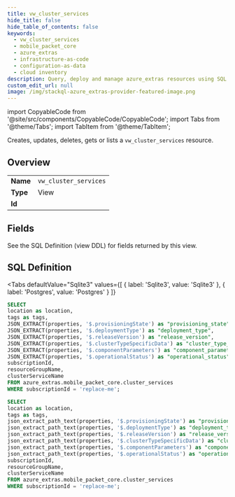 ```yaml
--- 
title: vw_cluster_services
hide_title: false
hide_table_of_contents: false
keywords:
  - vw_cluster_services
  - mobile_packet_core
  - azure_extras
  - infrastructure-as-code
  - configuration-as-data
  - cloud inventory
description: Query, deploy and manage azure_extras resources using SQL
custom_edit_url: null
image: /img/stackql-azure_extras-provider-featured-image.png
---
```


import CopyableCode from '@site/src/components/CopyableCode/CopyableCode';
import Tabs from '@theme/Tabs';
import TabItem from '@theme/TabItem';

Creates, updates, deletes, gets or lists a <code>vw_cluster_services</code> resource.

## Overview
<table><tbody>
<tr><td><b>Name</b></td><td><code>vw_cluster_services</code></td></tr>
<tr><td><b>Type</b></td><td>View</td></tr>
<tr><td><b>Id</b></td><td><CopyableCode code="azure_extras.mobile_packet_core.vw_cluster_services" /></td></tr>
</tbody></table>

## Fields

See the SQL Definition (view DDL) for fields returned by this view.

## SQL Definition

<Tabs
defaultValue="Sqlite3"
values={[
{ label: 'Sqlite3', value: 'Sqlite3' },
{ label: 'Postgres', value: 'Postgres' }
]}
>
<TabItem value="Sqlite3">

```sql
SELECT
location as location,
tags as tags,
JSON_EXTRACT(properties, '$.provisioningState') as "provisioning_state",
JSON_EXTRACT(properties, '$.deploymentType') as "deployment_type",
JSON_EXTRACT(properties, '$.releaseVersion') as "release_version",
JSON_EXTRACT(properties, '$.clusterTypeSpecificData') as "cluster_type_specific_data",
JSON_EXTRACT(properties, '$.componentParameters') as "component_parameters",
JSON_EXTRACT(properties, '$.operationalStatus') as "operational_status",
subscriptionId,
resourceGroupName,
clusterServiceName
FROM azure_extras.mobile_packet_core.cluster_services
WHERE subscriptionId = 'replace-me';
```

</TabItem>
<TabItem value="Postgres">

```sql
SELECT
location as location,
tags as tags,
json_extract_path_text(properties, '$.provisioningState') as "provisioning_state",
json_extract_path_text(properties, '$.deploymentType') as "deployment_type",
json_extract_path_text(properties, '$.releaseVersion') as "release_version",
json_extract_path_text(properties, '$.clusterTypeSpecificData') as "cluster_type_specific_data",
json_extract_path_text(properties, '$.componentParameters') as "component_parameters",
json_extract_path_text(properties, '$.operationalStatus') as "operational_status",
subscriptionId,
resourceGroupName,
clusterServiceName
FROM azure_extras.mobile_packet_core.cluster_services
WHERE subscriptionId = 'replace-me';
```

</TabItem>
</Tabs>
